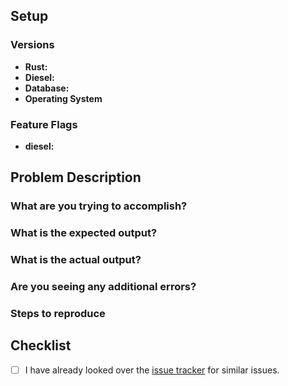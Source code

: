 <!--
If you want to report a bug, we added some points below you can fill out. If you want to request a feature, feel free to remove all the irrelevant text. In addition to this [issue tracker](https://github.com/diesel-rs/diesel/issues), you can also talk to Diesel maintainers and users on [Gitter](https://gitter.im/diesel-rs/diesel).
-->

## Setup

### Versions

- **Rust:**
- **Diesel:**
- **Database:**
- **Operating System**

### Feature Flags

- **diesel:**

## Problem Description


### What are you trying to accomplish?


### What is the expected output?


### What is the actual output?


### Are you seeing any additional errors?


### Steps to reproduce

<!--
Please include as much of your codebase as needed to reproduce the error.  If the relevant files are large, please consider linking to a public repository or a [Gist](https://gist.github.com/).

Please post as much of your database schema as necessary. If you are using `infer_schema!`, you can use `diesel print-schema` and post the relevant parts from that.
-->

## Checklist

- [ ] I have already looked over the [issue tracker](https://github.com/diesel-rs/diesel/issues) for similar issues.


<!--
Thank you for your submission!  You're helping make Diesel more robust 🎉

We'll try to respond as quickly as possible.
-->
